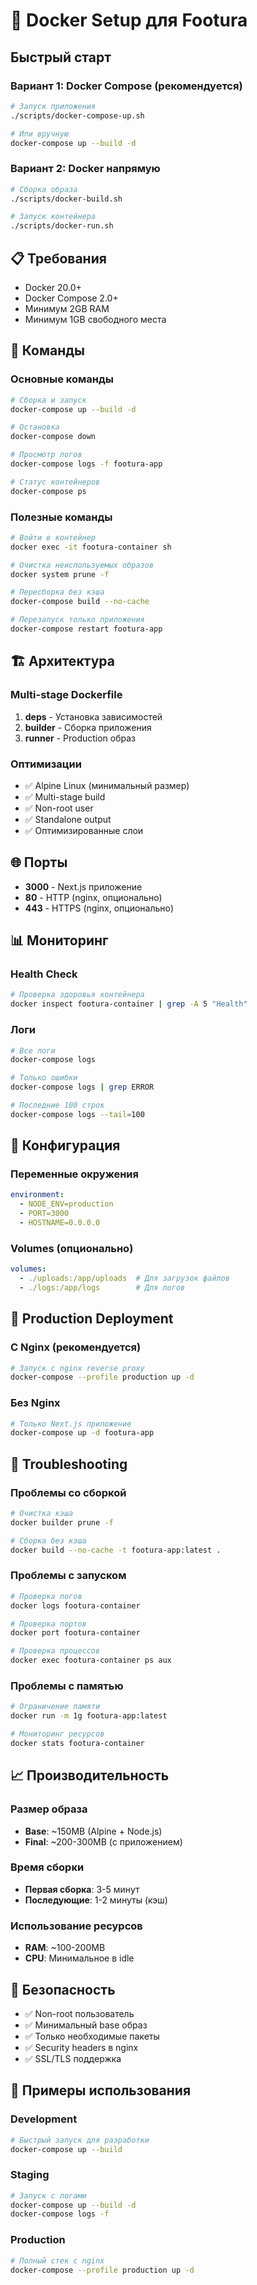 # 🐳 Docker Setup для Footura

## Быстрый старт

### Вариант 1: Docker Compose (рекомендуется)
```bash
# Запуск приложения
./scripts/docker-compose-up.sh

# Или вручную
docker-compose up --build -d
```

### Вариант 2: Docker напрямую
```bash
# Сборка образа
./scripts/docker-build.sh

# Запуск контейнера
./scripts/docker-run.sh
```

## 📋 Требования

- Docker 20.0+
- Docker Compose 2.0+
- Минимум 2GB RAM
- Минимум 1GB свободного места

## 🚀 Команды

### Основные команды
```bash
# Сборка и запуск
docker-compose up --build -d

# Остановка
docker-compose down

# Просмотр логов
docker-compose logs -f footura-app

# Статус контейнеров
docker-compose ps
```

### Полезные команды
```bash
# Войти в контейнер
docker exec -it footura-container sh

# Очистка неиспользуемых образов
docker system prune -f

# Пересборка без кэша
docker-compose build --no-cache

# Перезапуск только приложения
docker-compose restart footura-app
```

## 🏗️ Архитектура

### Multi-stage Dockerfile
1. **deps** - Установка зависимостей
2. **builder** - Сборка приложения
3. **runner** - Production образ

### Оптимизации
- ✅ Alpine Linux (минимальный размер)
- ✅ Multi-stage build
- ✅ Non-root user
- ✅ Standalone output
- ✅ Оптимизированные слои

## 🌐 Порты

- **3000** - Next.js приложение
- **80** - HTTP (nginx, опционально)
- **443** - HTTPS (nginx, опционально)

## 📊 Мониторинг

### Health Check
```bash
# Проверка здоровья контейнера
docker inspect footura-container | grep -A 5 "Health"
```

### Логи
```bash
# Все логи
docker-compose logs

# Только ошибки
docker-compose logs | grep ERROR

# Последние 100 строк
docker-compose logs --tail=100
```

## 🔧 Конфигурация

### Переменные окружения
```yaml
environment:
  - NODE_ENV=production
  - PORT=3000
  - HOSTNAME=0.0.0.0
```

### Volumes (опционально)
```yaml
volumes:
  - ./uploads:/app/uploads  # Для загрузок файлов
  - ./logs:/app/logs        # Для логов
```

## 🚀 Production Deployment

### С Nginx (рекомендуется)
```bash
# Запуск с nginx reverse proxy
docker-compose --profile production up -d
```

### Без Nginx
```bash
# Только Next.js приложение
docker-compose up -d footura-app
```

## 🐛 Troubleshooting

### Проблемы со сборкой
```bash
# Очистка кэша
docker builder prune -f

# Сборка без кэша
docker build --no-cache -t footura-app:latest .
```

### Проблемы с запуском
```bash
# Проверка логов
docker logs footura-container

# Проверка портов
docker port footura-container

# Проверка процессов
docker exec footura-container ps aux
```

### Проблемы с памятью
```bash
# Ограничение памяти
docker run -m 1g footura-app:latest

# Мониторинг ресурсов
docker stats footura-container
```

## 📈 Производительность

### Размер образа
- **Base**: ~150MB (Alpine + Node.js)
- **Final**: ~200-300MB (с приложением)

### Время сборки
- **Первая сборка**: 3-5 минут
- **Последующие**: 1-2 минуты (кэш)

### Использование ресурсов
- **RAM**: ~100-200MB
- **CPU**: Минимальное в idle

## 🔐 Безопасность

- ✅ Non-root пользователь
- ✅ Минимальный base образ
- ✅ Только необходимые пакеты
- ✅ Security headers в nginx
- ✅ SSL/TLS поддержка

## 📝 Примеры использования

### Development
```bash
# Быстрый запуск для разработки
docker-compose up --build
```

### Staging
```bash
# Запуск с логами
docker-compose up --build -d
docker-compose logs -f
```

### Production
```bash
# Полный стек с nginx
docker-compose --profile production up -d
``` 